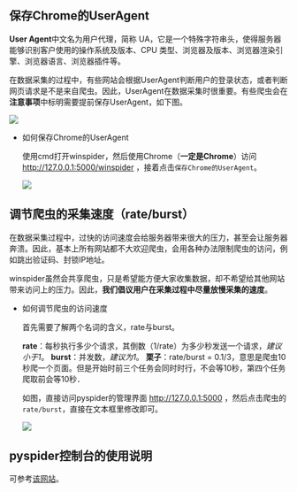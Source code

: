 ## 保存Chrome的UserAgent

**User Agent**中文名为用户代理，简称 UA，它是一个特殊字符串头，使得服务器能够识别客户使用的操作系统及版本、CPU 类型、浏览器及版本、浏览器渲染引擎、浏览器语言、浏览器插件等。

在数据采集的过程中，有些网站会根据UserAgent判断用户的登录状态，或者判断网页请求是不是来自爬虫。因此，UserAgent在数据采集时很重要。有些爬虫会在**注意事项**中标明需要提前保存UserAgent，如下图。

![](https://box.kancloud.cn/fb25bf295255e939c71a38f8a88011e1_470x126.png)

* 如何保存Chrome的UserAgent

	使用cmd打开winspider，然后使用Chrome（**一定是Chrome**）访问 http://127.0.0.1:5000/winspider ，接着点击`保存Chrome的UserAgent`。
    
    ![](https://raw.githubusercontent.com/zebra-cl/winspider-spiders/master/docs/images/20180701162729.png)
    
## 调节爬虫的采集速度（rate/burst）

在数据采集过程中，过快的访问速度会给服务器带来很大的压力，甚至会让服务器奔溃。因此，基本上所有网站都不大欢迎爬虫，会用各种办法限制爬虫的访问，例如跳出验证码、封锁IP地址。

winspider虽然会共享爬虫，只是希望能方便大家收集数据，却不希望给其他网站带来访问上的压力。因此，**我们倡议用户在采集过程中尽量放慢采集的速度**。

* 如何调节爬虫的访问速度

	首先需要了解两个名词的含义，rate与burst。
    
    **rate**：每秒执行多少个请求，其倒数（1/rate）为多少秒发送一个请求，*建议小于1*。
	**burst**：并发数，*建议为1*。
    **栗子**：rate/burst = 0.1/3，意思是爬虫10秒爬一个页面。但是开始时前三个任务会同时时行，不会等10秒，第四个任务爬取前会等10秒． 
    
   如图，直接访问pyspider的管理界面 http://127.0.0.1:5000 ，然后点击爬虫的`rate/burst`，直接在文本框里修改即可。
   
   ![](https://box.kancloud.cn/0cccda8f748ba7d8e2de339e7a5d81a4_491x53.png)
    
## pyspider控制台的使用说明
可参考[该网站](http://www.pyspider.cn/article/12.html)。



